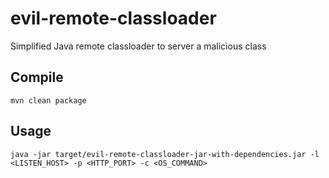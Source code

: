 # evil-remote-classloader
Simplified Java remote classloader to server a malicious class


## Compile

`mvn clean package`

## Usage

`java -jar target/evil-remote-classloader-jar-with-dependencies.jar -l <LISTEN_HOST> -p <HTTP_PORT> -c <OS_COMMAND>`
